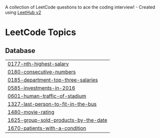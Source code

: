 A collection of LeetCode questions to ace the coding interview! - Created using [LeetHub v2](https://github.com/arunbhardwaj/LeetHub-2.0)
<!---LeetCode Topics Start-->
# LeetCode Topics
## Database
|  |
| ------- |
| [0177-nth-highest-salary](https://github.com/rohit2026y/leetcode/tree/master/0177-nth-highest-salary) |
| [0180-consecutive-numbers](https://github.com/rohit2026y/leetcode/tree/master/0180-consecutive-numbers) |
| [0185-department-top-three-salaries](https://github.com/rohit2026y/leetcode/tree/master/0185-department-top-three-salaries) |
| [0585-investments-in-2016](https://github.com/rohit2026y/leetcode/tree/master/0585-investments-in-2016) |
| [0601-human-traffic-of-stadium](https://github.com/rohit2026y/leetcode/tree/master/0601-human-traffic-of-stadium) |
| [1327-last-person-to-fit-in-the-bus](https://github.com/rohit2026y/leetcode/tree/master/1327-last-person-to-fit-in-the-bus) |
| [1480-movie-rating](https://github.com/rohit2026y/leetcode/tree/master/1480-movie-rating) |
| [1625-group-sold-products-by-the-date](https://github.com/rohit2026y/leetcode/tree/master/1625-group-sold-products-by-the-date) |
| [1670-patients-with-a-condition](https://github.com/rohit2026y/leetcode/tree/master/1670-patients-with-a-condition) |
<!---LeetCode Topics End-->